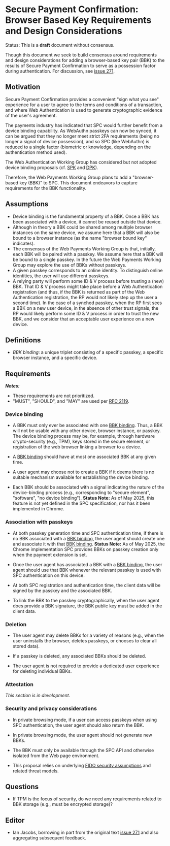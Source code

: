 # Secure Payment Confirmation: Browser Based Key Requirements and Design Considerations

Status: This is a **draft** document without consensus.

Though this document we seek to build consensus around requirements and design considerations for adding a browser-based key pair (BBK) to the results of Secure Payment Confirmation to serve as a possession factor during authentication. For discussion, see [issue 271](https://github.com/w3c/secure-payment-confirmation/issues/271).

## Motivation

Secure Payment Confirmation provides a convenient "sign what you see" experience for a user to agree to the terms and conditions of a transaction, and where Web Authentication is used to generate cryptographic evidence of the user's agreement.

The payments industry has indicated that SPC would further benefit from a device binding capability. As WebAuthn passkeys can now be synced, it can be argued that they no longer meet strict 2FA requirements (being no longer a signal of device possession), and so SPC (like WebAuthn) is reduced to a single factor (biometric or knowledge, depending on the authentication method used).

The Web Authentication Working Group has considered but not adopted device binding proposals (cf. [SPK](https://github.com/w3c/webauthn/pull/1957) and [DPK](https://github.com/w3c/webauthn/issues/1658)).

Therefore, the Web Payments Working Group plans to add a "browser-based key (BBK)" to SPC. This document endeavors to capture requirements for the BBK functionality.

## Assumptions

* Device binding is the fundamental property of a BBK. Once a BBK has been associated with a device, it cannot be reused outside that device.
* Although in theory a BBK could be shared among multiple browser instances on the same device, we assume here that a BBK will also be bound to a browser instance (as the name "browser bound key" indicates).
* The consensus of the Web Payments Working Group is that, initially, each BBK will be paired with a passkey. We assume here that a BBK will be bound to a single passkey. In the future the Web Payments Working Group may explore the use of BBKs without passkeys.
* A given passkey corresponds to an online identity. To distinguish online identities, the user will use different passkeys. 
* A relying party will perform some ID &amp; V process before trusting a (new) BBK. That ID &amp; V process might take place before a Web Authentication registration (and thus, if the BBK is returned as part of the Web Authentication registration, the RP would not likely step up the user a second time). In the case of a synched passkey, when the RP first sees a BBK on a new user device, in the absence of other trust signals, the RP would likely perform some ID &amp; V process in order to trust the new BBK, and we consider that an acceptable user experience on a new device.

## Definitions

* <dfn id="bbk-binding">BBK binding</dfn>: a unique triplet consisting of a specific passkey, a specific browser instance, and a specific device.

## Requirements

***Notes:***

* These requirements are not prioritized.
* "MUST", "SHOULD", and "MAY" are used per [RFC 2119](https://datatracker.ietf.org/doc/html/rfc2119).

### Device binding

* A BBK must only ever be associated with one [BBK binding](#bbk-binding). Thus, a BBK will not be usable with any other device, browser instance, or passkey. The device binding process may be, for example, through hardware crypto-security (e.g., TPM), keys stored in the secure element, or registration of the web browser linking a browser to a device.

* A [BBK binding](#bbk-binding) should have at most one associated BBK at any given time.

* A user agent may choose not to create a BBK if it deems there is no suitable mechanism available for establishing the device binding.

* Each BBK should be associated with a signal indicating the nature of the device-binding process (e.g., corresponding to "secure element", "software", "no device binding"). <b>Status Note:</b> As of May 2025, this feature is not yet defined in the SPC specification, nor has it been implemented in Chrome.

### Association with passkeys

* At both passkey generation time and SPC authentication time, if there is no BBK associated with a [BBK binding](#bbk-binding), the user agent should create one and associate it with that [BBK binding](#bbk-binding). <b>Status Note:</b> As of May 2025, the Chrome implementation SPC provides BBKs on passkey creation only when the payment extension is set.

* Once the user agent has associated a BBK with a [BBK binding](#bbk-binding), the user agent should use that BBK whenever the relevant passkey is used with SPC authentication on this device. 

* At both SPC registration and authentication time, the client data will be signed by the passkey and the associated BBK.

* To link the BBK to the passkey cryptographically, when the user agent does provide a BBK signature, the BBK public key must be added in the client data.

### Deletion

* The user agent may delete BBKs for a variety of reasons (e.g., when the user uninstalls the browser, deletes passkeys, or chooses to clear all stored data).

* If a passkey is deleted, any associated BBKs should be deleted.

* The user agent is not required to provide a dedicated user experience for deleting individual BBKs.

### Attestation

_This section is in development._

### Security and privacy considerations

* In private browsing mode, if a user can access passkeys when using SPC authentication, the user agent should also return the BBK.

* In private browsing mode, the user agent should not generate new BBKs.

* The BBK must only be available through the SPC API and otherwise isolated from the Web page environment.

* This proposal relies on underlying [FIDO security assumptions](https://fidoalliance.org/specs/common-specs/fido-security-ref-v2.1-ps-20220523.html#fido-security-assumptions) and related threat models.

## Questions

* If TPM is the focus of security, do we need any requirements related to BBK storage (e.g., must be encrypted storage)?

## Editor

* Ian Jacobs, borrowing in part from the original text [issue
  271](https://github.com/w3c/secure-payment-confirmation/issues/271)
  and also aggregating subsequent feedback.
